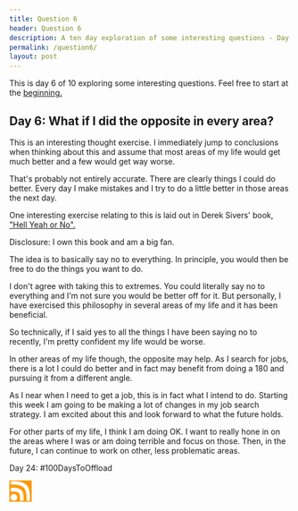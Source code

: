 ```yaml
---
title: Question 6
header: Question 6
description: A ten day exploration of some interesting questions - Day 6
permalink: /question6/
layout: post
---
```


This is day 6 of 10 exploring some interesting questions. Feel free to start at the <a href="https://rmooreblog.netlify.app/question1/">beginning.</a>

<h2> Day 6: What if I did the opposite in every area?</h2>

This is an interesting thought exercise. I immediately jump to conclusions when thinking about this and assume that most areas of my life would get much better and a few would get way worse.

That's probably not entirely accurate. There are clearly things I could do better. Every day I make mistakes and I try to do a little better in those areas the next day.

One interesting exercise relating to this is laid out in Derek Sivers' book, <a href="https://sive.rs/n">"Hell Yeah or No".</a>

Disclosure: I own this book and am a big fan.

The idea is to basically say no to everything. In principle, you would then be free to do the things you want to do.

I don't agree with taking this to extremes. You could literally say no to everything and I'm not sure you would be better off for it. But personally, I have exercised this philosophy in several areas of my life and it has been beneficial.

So technically, if I said yes to all the things I have been saying no to recently, I'm pretty confident my life would be worse.

In other areas of my life though, the opposite may help. As I search for jobs, there is a lot I could do better and in fact may benefit from doing a 180 and pursuing it from a different angle.

As I near when I need to get a job, this is in fact what I intend to do. Starting this week I am going to be making a lot of changes in my job search strategy. I am excited about this and look forward to what the future holds.

For other parts of my life, I think I am doing OK. I want to really hone in on the areas where I was or am doing terrible and focus on those. Then, in the future, I can continue to work on other, less problematic areas.

Day 24: #100DaysToOffload

<a href="https://rmooreblog.netlify.app/feed.xml"><img src="/assets/images/rss_feed.jpg" style="opacity:1;" width="40"/></a>
